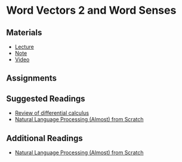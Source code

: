 # Word Vectors 2 and Word Senses

## Materials

* [Lecture]()
* [Note]()
* [Video](https://www.youtube.com/watch?v=8CWyBNX6eDo&list=PLoROMvodv4rOhcuXMZkNm7j3fVwBBY42z&index=4&t=0s)

## Assignments

## Suggested Readings

* [Review of differential calculus]()
* [Natural Language Processing (Almost) from Scratch]()

## Additional Readings

* [Natural Language Processing (Almost) from Scratch](https://www.aclweb.org/anthology/Q16-1028.pdf) 